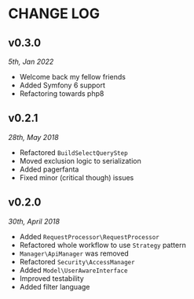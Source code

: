 # CHANGE LOG
## v0.3.0
_5th, Jan 2022_

* Welcome back my fellow friends
* Added Symfony 6 support
* Refactoring towards php8 

## v0.2.1
_28th, May 2018_

* Refactored `BuildSelectQueryStep`
* Moved exclusion logic to serialization
* Added pagerfanta
* Fixed minor (critical though) issues  

## v0.2.0
_30th, April 2018_

* Added `RequestProcessor\RequestProcessor`
* Refactored whole workflow to use `Strategy` pattern
* `Manager\ApiManager` was removed
* Refactored `Security\AccessManager`
* Added `Model\UserAwareInterface`
* Improved testability
* Added filter language